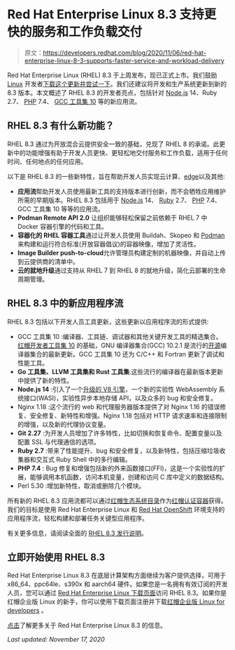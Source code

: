 # Red Hat Enterprise Linux 8.3 支持更快的服务和工作负载交付

> 原文：<https://developers.redhat.com/blog/2020/11/06/red-hat-enterprise-linux-8-3-supports-faster-service-and-workload-delivery>

Red Hat Enterprise Linux (RHEL) 8.3 于上周发布，现已正式上市。我们鼓励 [Linux](https://developers.redhat.com/topics/linux) 开发者[下载这个更新并尝试一下](https://developers.redhat.com/products/rhel/download)。我们还建议将开发和生产系统更新到新的 8.3 版本。本文概述了 RHEL 8.3 的开发者亮点，包括针对 [Node.js](https://developers.redhat.com/blog/category/node-js/) 14、Ruby 2.7、 [PHP](https://developers.redhat.com/blog/category/php/) 7.4、 [GCC 工具集 10](https://developers.redhat.com/blog/2020/09/24/new-c-features-in-gcc-10/) 等的新应用流。

## RHEL 8.3 有什么新功能？

RHEL 8.3 通过为开放混合云提供安全一致的基础，兑现了 RHEL 8 的承诺。此更新中的功能增强有助于开发人员更快、更轻松地交付服务和工作负载，适用于任何时间、任何地点的任何应用。

以下是 RHEL 8.3 的一些新特性，旨在帮助开发人员实现云计算、[edge](https://developers.redhat.com/topics/edge-computing)以及其他:

*   **应用流**帮助开发人员使用最新工具的支持版本进行创新，而不会牺牲应用维护所需的早期版本。RHEL 8.3 包括用于 [Node.js](https://developers.redhat.com/topics/nodejs) 14、 [Ruby](https://developers.redhat.com/blog/category/ruby/) 2.7、 [PHP](https://developers.redhat.com/blog/category/php/) 7.4、GCC 工具集 10 等等的应用流。
*   **Podman Remote API 2.0** 让组织能够轻松保留之前依赖于 RHEL 7 中 Docker 容器引擎的代码和工具。
*   **容器化的 RHEL 容器工具**通过让开发人员使用 Buildah、Skopeo 和 [Podman](https://developers.redhat.com/blog/2020/09/25/rootless-containers-with-podman-the-basics) 来构建和运行符合标准(开放容器倡议)的容器映像，增加了灵活性。
*   **Image Builder push-to-cloud**允许管理员构建定制的机器映像，并自动上传到云提供商的清单中。
*   **云的就地升级**通过支持从 RHEL 7 到 RHEL 8 的就地升级，简化云部署的生命周期管理。

## RHEL 8.3 中的新应用程序流

RHEL 8.3 包括以下开发人员工具更新，这些更新以应用程序流的形式提供:

*   GCC 工具集 10 :编译器、工具链、调试器和其他关键开发工具的精选集合。[红帽开发者工具集 10](https://developers.redhat.com/blog/2020/11/04/red-hat-software-collections-3-6-now-available-in-beta/) 的基础，GNU 编译器集合(GCC) 10.2.1 是流行的[开源](https://developers.redhat.com/topics/open-source)编译器集合的最新更新。GCC 工具集 10 还为 C/C++ 和 Fortran 更新了调试和性能工具。
*   **Go 工具集、LLVM 工具集和 Rust 工具集**:这些流行的编译器在最新版本更新中提供了新的特性。
*   **Node.js 14** :引入了一个[升级的 V8 引擎](https://developers.redhat.com/blog/2020/10/20/get-started-with-node-js-14-on-red-hat-openshift/)，一个新的实验性 WebAssembly 系统接口(WASI)，实验性异步本地存储 API，以及众多的 bug 和安全修复。
*   Nginx 1.18 :这个流行的 web 和代理服务器版本提供了对 Nginx 1.16 的错误修复、安全修复、新特性和增强。Nginx 1.18 包括对 HTTP 请求速率和连接限制的增强，以及新的代理协议变量。
*   **Git 2.27** :为开发人员增加了许多特性，比如切换和恢复命令、配置变量以及配置 SSL 与代理通信的选项。
*   **Ruby 2.7** :带来了性能提升、bug 和安全修复，以及新特性，包括压缩垃圾收集器和交互式 Ruby Shell 中的多行编辑。
*   **PHP 7.4** : Bug 修复和增强包括新的外来函数接口(FFI)，这是一个实验性的扩展，能够调用本机函数，访问本机变量，创建和访问 C 库中定义的数据结构。
*   Perl 5.30 :增加新特性，取消或删除几个模块。

所有新的 RHEL 8.3 应用流都可以通过[红帽生态系统目录](https://catalog.redhat.com/software/containers/explore)作为[红帽认证容器](https://connect.redhat.com/explore/red-hat-container-certification)获得。我们的目标是使用 Red Hat Enterprise Linux 和 [Red Hat OpenShift](https://developers.redhat.com/topics/kubernetes/) 环境支持的应用程序流，轻松构建和部署任务关键型应用程序。

有关更多信息，请阅读全面的 [RHEL 8.3 发行说明](https://access.redhat.com/documentation/en-us/red_hat_enterprise_linux/8/)。

## 立即开始使用 RHEL 8.3

Red Hat Enterprise Linux 8.3 在底层计算架构方面继续为客户提供选择，可用于 x86_64、ppc64le、s390x 和 aarch64 硬件。如果您是一名拥有有效订阅的开发人员，您可以通过 [Red Hat Enterprise Linux 下载页面](https://access.redhat.com/downloads/content/479/ver=/rhel---8/8.3/x86_64/product-software)访问 RHEL 8.3。如果你是红帽企业版 Linux 的新手，你可以使用下载页面注册并下载[红帽企业版 Linux for developers](https://developers.redhat.com/topics/linux) 。

[点击](https://www.redhat.com/en/blog/rhel-83-and-edge)了解更多关于 Red Hat Enterprise Linux 8.3 的信息。

*Last updated: November 17, 2020*